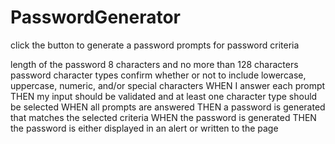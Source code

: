 # PasswordGenerator


click the button to generate a password
prompts for password criteria


 length of the password
 8 characters and no more than 128 characters
password character types
confirm whether or not to include lowercase, uppercase, numeric, and/or special characters
WHEN I answer each prompt
THEN my input should be validated and at least one character type should be selected
WHEN all prompts are answered
THEN a password is generated that matches the selected criteria
WHEN the password is generated
THEN the password is either displayed in an alert or written to the page